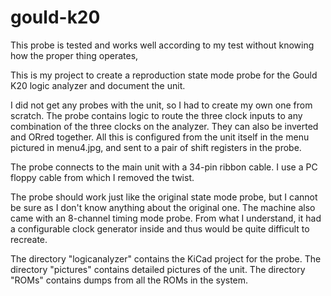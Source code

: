 # gould-k20

This probe is tested and works well according to my test without knowing how the proper thing operates,

This is my project to create a reproduction state mode probe for the Gould K20 logic analyzer and document the unit.

I did not get any probes with the unit, so I had to create my own one from scratch. 
The probe contains logic to route the three clock inputs to any combination of the three clocks on the analyzer. They can also be inverted and ORred together. All this is configured from the unit itself in the menu pictured in menu4.jpg, and sent to a pair of shift registers in the probe. 

The probe connects to the main unit with a 34-pin ribbon cable. I use a PC floppy cable from which I removed the twist. 

The probe should work just like the original state mode probe, but I cannot be sure as I don't know anything about the original one.
The machine also came with an 8-channel timing mode probe. From what I understand, it had a configurable clock generator inside and thus would be quite difficult to recreate. 

The directory "logicanalyzer" contains the KiCad project for the probe. 
The directory "pictures" contains detailed pictures of the unit.
The directory "ROMs" contains dumps from all the ROMs in the system.
